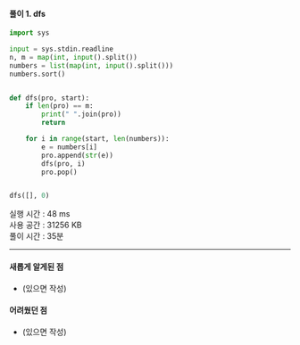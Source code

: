 #### 풀이 1. dfs


```python
import sys

input = sys.stdin.readline
n, m = map(int, input().split())
numbers = list(map(int, input().split()))
numbers.sort()


def dfs(pro, start):
    if len(pro) == m:
        print(" ".join(pro))
        return

    for i in range(start, len(numbers)):
        e = numbers[i]
        pro.append(str(e))
        dfs(pro, i)
        pro.pop()


dfs([], 0)
```


실행 시간 : 48 ms    
사용 공간 : 31256 KB  
풀이 시간 : 35분  

--- 

#### 새롭게 알게된 점
  + (있으면 작성)

#### 어려웠던 점
  + (있으면 작성)
  
